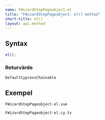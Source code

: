 ```yaml
---
name: FWizardStepPageobject.el
title: "FWizardStepPageobject: el() method"
short-title: el()
layout: api.method
---
```


## Syntax

```ts nocompile nolint
el();
```

### Returvärde

`DefaultCypressChainable`

## Exempel

```import static
FWizardStepPageobject-el.vue
```

```import
FWizardStepPageobject-el.cy.ts
```

